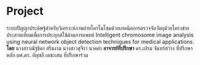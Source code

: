   # Project
ระบบปัญญาประดิษฐ์สำหรับวิเคราะห์ภาพถ่ายโครโมโซมด้วยเทคนิคการตรวจจับวัตถุด้วยโครงข่ายประสาทเทียมเพื่อการประยุกต์ใช้ด้านการแพทย์
Intelligent chromosome image analysis using neural network object detection techniques for medical applications.
							      **โดย**
                                               	   นางสาวณัฐธิดา 		สรึมงาม
                                                  นางสาวสุจีรา 	   	นาคคำ
                                                          **อาจารย์ที่ปรึกษา**
                                                 ดร.เปรม จันทร์สว่าง	ที่ปรึกษาหลัก
                                                 ผศ.ดร. อัญชลี เตชะเสน	 ที่ปรึกษาร่วม
  
